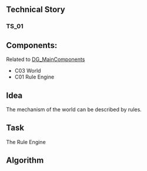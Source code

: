 ## Technical Story
### TS_01

## Components:

Related to [DG_MainComponents](./DG_MainComponents.png)

+ C03 World
+ C01 Rule Engine

## Idea

The mechanism of the world can be described by rules.

## Task

The Rule Engine 


## Algorithm 
